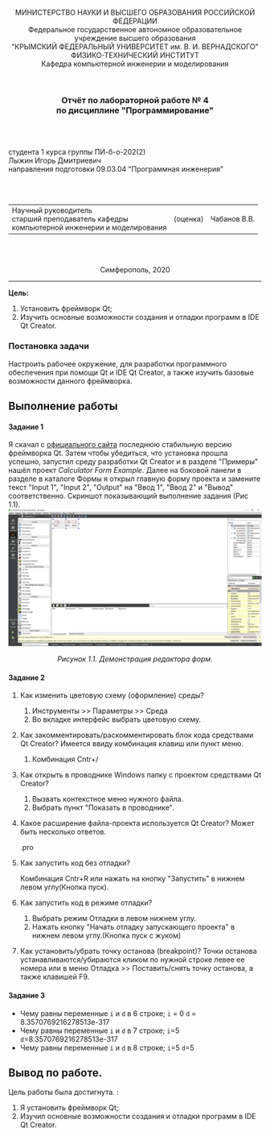<p align="center">МИНИСТЕРСТВО НАУКИ  И ВЫСШЕГО ОБРАЗОВАНИЯ РОССИЙСКОЙ ФЕДЕРАЦИИ<br>
Федеральное государственное автономное образовательное учреждение высшего образования<br>
"КРЫМСКИЙ ФЕДЕРАЛЬНЫЙ УНИВЕРСИТЕТ им. В. И. ВЕРНАДСКОГО"<br>
ФИЗИКО-ТЕХНИЧЕСКИЙ ИНСТИТУТ<br>
Кафедра компьютерной инженерии и моделирования</p>
<br>
<h3 align="center">Отчёт по лабораторной работе № 4<br> по дисциплине "Программирование"</h3>
<br><br>
<p>студента 1 курса группы ПИ-б-о-202(2)<br>
Лыжин Игорь Дмитриевич<br>
направления подготовки 09.03.04 "Программная инженерия"</p>
<br><br>
<table>
<tr><td>Научный руководитель<br> старший преподаватель кафедры<br> компьютерной инженерии и моделирования</td>
<td>(оценка)</td>
<td>Чабанов В.В.</td>
</tr>
</table>
<br><br>
<p align="center">Симферополь, 2020</p>
<hr>


**Цель:**

1.  Установить фреймворк Qt;
2.  Изучить основные возможности создания и отладки программ в IDE Qt Creator.

### Постановка задачи

Настроить рабочее окружение, для разработки программного обеспечения при помощи Qt и IDE Qt Creator, а также изучить базовые возможности данного фреймворка.

## Выполнение работы
#### Задание 1
Я скачал с [официального сайта](https://www.qt.io/)  последнюю стабильную версию фреймворка Qt. Затем чтобы убедиться, что установка прошла успешно, запустил среду разработки Qt Creator и в разделе "Примеры" нашёл проект  *Calculator Form Example*. Далее на  боковой панели в разделе  в каталоге Формы я открыл главную форму проекта и замените текст "Input 1", "Input 2", "Output" на "Ввод 1", "Ввод 2" и "Вывод" соответственно. Скриншот показывающий выполнение задания (Рис 1.1).
![Рис. 1.1](./image/lab4.png)
<center> <i> Рисунок 1.1. Демонстрация редактора форм. </i> </center>

#### Задание 2
1. Как изменить цветовую схему (оформление) среды?

    1. Инструменты >> Параметры >> Среда
    2. Во вкладке интерфейс выбрать цветовую схему.
2. Как закомментировать/раскомментировать блок кода средствами Qt Creator? Имеется ввиду комбинация клавиш или пункт меню.
    1. Комбинация Cntr+/
3. Как открыть в проводнике Windows папку с проектом средствами Qt Creator?
    1. Вызвать контекстное меню нужного файла.
    2. Выбрать пункт "Показать в проводнике".
4. Какое расширение файла-проекта используется Qt Creator? Может быть несколько ответов.

    .pro
5. Как запустить код без отладки?

    Комбинация Cntr+R или нажать на кнопку "Запустить" в нижнем левом углу(Кнопка пуск).
6. Как запустить код в режиме отладки?
    1. Выбрать режим Отладки в левом нижнем углу.
    2. Нажать кнопку "Начать отладку запускающего проекта" в нижнем левом углу.(Кнопка пуск с жуком)
7. Как установить/убрать точку останова (breakpoint)?
    Точки останова устанавливаются/убираются кликом по нужной строке левее ее номера или в меню Отладка >> Поставить/снять точку останова, а также клавишей F9.
 #### Задание 3
 -   Чему равны переменные `i` и `d` в 6 строке;
 `i` = 0
  `d` = 8.3570769216278513e-317
-   Чему равны переменные `i` и `d` в 7 строке;
`i`=5
`d`=8.3570769216278513e-317
-   Чему равны переменные `i` и `d` в 8 строке;
`i`=5
`d`=5
## Вывод по работе. 

Цель работы была  достигнута. :
1.  Я установить фреймворк Qt;
2.  Изучил основные возможности создания и отладки программ в IDE Qt Creator.


